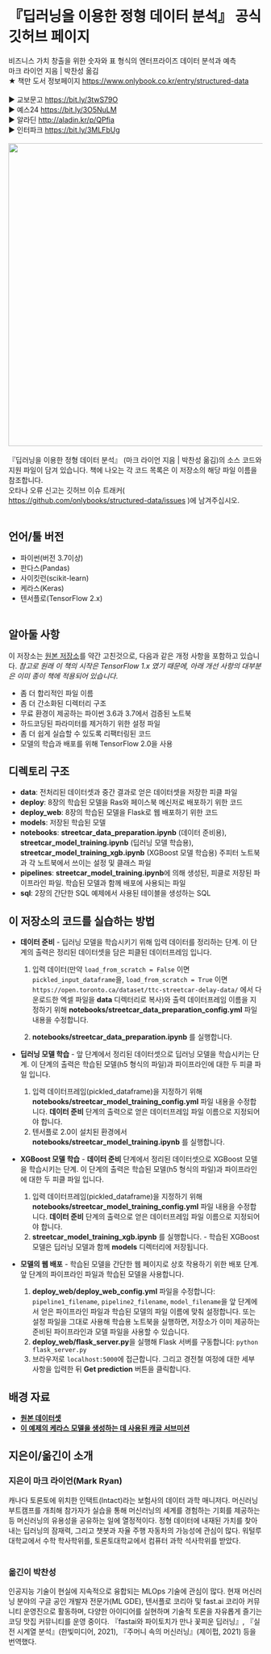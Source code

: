 # 『딥러닝을 이용한 정형 데이터 분석』 공식 깃허브 페이지
비즈니스 가치 창출을 위한 숫자와 표 형식의 엔터프라이즈 데이터 분석과 예측<br>
마크 라이언 지음 | 박찬성 옮김<br>
★ 책만 도서 정보페이지 https://www.onlybook.co.kr/entry/structured-data<br>
<br>
▶ 교보문고 https://bit.ly/3twS79O<br>
▶ 예스24 https://bit.ly/3O5NuLM<br>
▶ 알라딘 http://aladin.kr/p/QPfia<br>
▶ 인터파크 https://bit.ly/3MLFbUg<br>
<br>
<image src="https://blog.kakaocdn.net/dn/pdmgw/btrEE10clL4/5TVMv3feygc2XLcmaIXGYk/img.jpg" width=600px><br>
<br>
『딥러닝을 이용한 정형 데이터 분석』 (마크 라이언 지음 | 박찬성 옮김)의 소스 코드와 지원 파일이 담겨 있습니다. 책에 나오는 각 코드 목록은 이 저장소의 해당 파일 이름을 참조합니다.<br>
오타나 오류 신고는 깃허브 이슈 트래커( https://github.com/onlybooks/structured-data/issues )에 남겨주십시오.<br>
<br>
  
## 언어/툴 버전
- 파이썬(버전 3.7이상)<br>
- 판다스(Pandas)<br>
- 사이킷런(scikit-learn)<br>
- 케라스(Keras)<br>
- 텐서플로(TensorFlow 2.x)<br>
  <br>

## 알아둘 사항
이 저장소는 [원본 저장소](https://github.com/ryanmark1867/manning)를 약간 고친것으로, 다음과 같은 개정 사항을 포함하고 있습니다. _참고로 원래 이 책의 시작은 TensorFlow 1.x 였기 때문에, 아래 개선 사항의 대부분은 이미 종이 책에 적용되어 있습니다_.
- 좀 더 합리적인 파일 이름
- 좀 더 간소화된 디렉터리 구조
- 무료 환경이 제공하는 파이썬 3.6과 3.7에서 검증된 노트북
- 하드코딩된 파라미터를 제거하기 위한 설정 파일
- 좀 더 쉽게 실습할 수 있도록 리팩터링된 코드
- 모델의 학습과 배포를 위해 TensorFlow 2.0을 사용

## 디렉토리 구조
- **data**: 전처리된 데이터셋과 중간 결과로 얻은 데이터셋을 저장한 피클 파일
- **deploy**: 8장의 학습된 모델을 Ras와 페이스북 메신저로 배포하기 위한 코드
- **deploy_web**: 8장의 학습된 모델을 Flask로 웹 배포하기 위한 코드
- **models**: 저장된 학습된 모델
- **notebooks**: **streetcar_data_preparation.ipynb** (데이터 준비용), **streetcar_model_training.ipynb** (딥러닝 모델 학습용), **streetcar_model_training_xgb.ipynb** (XGBoost 모델 학습용) 주피터 노트북과 각 노트북에서 쓰이는 설정 및 클래스 파일
- **pipelines**: **streetcar_model_training.ipynb**에 의해 생성된, 피클로 저장된 파이프라인 파일. 학습된 모델과 함께 배포에 사용되는 파일
- **sql**: 2장의 간단한 SQL 예제에서 사용된 테이블을 생성하는 SQL

## 이 저장소의 코드를 실습하는 방법
- **데이터 준비** - 딥러닝 모델을 학습시키기 위해 입력 데이터를 정리하는 단계. 이 단계의 출력은 정리된 데이터셋을 담은 피클된 데이터프레임 입니다.

  1. 입력 데이터(만약 `load_from_scratch = False` 이면 `pickled_input_dataframe`을, `load_from_scratch = True` 이면 `https://open.toronto.ca/dataset/ttc-streetcar-delay-data/` 에서 다운로드한 엑셀 파일을 **data** 디렉터리로 복사)와 출력 데이터프레임 이름을 지정하기 위해 **notebooks/streetcar_data_preparation_config.yml** 파일 내용을 수정합니다.

  2. **notebooks/streetcar_data_preparation.ipynb** 를 실행합니다.

- **딥러닝 모델 학습** - 앞 단계에서 정리된 데이터셋으로 딥러닝 모델을 학습시키는 단계. 이 단계의 출력은 학습된 모델(h5 형식의 파일)과 파이프라인에 대한 두 피클 파일 입니다.
  1. 입력 데이터프레임(pickled_dataframe)을 지정하기 위해 **notebooks/streetcar_model_training_config.yml** 파일 내용을 수정합니다. **데이터 준비** 단계의 출력으로 얻은 데이터프레임 파일 이름으로 지정되어야 합니다.
  2. 텐서플로 2.0이 설치된 환경에서 **notebooks/streetcar_model_training.ipynb** 를 실행합니다.

- **XGBoost 모델 학습** - **데이터 준비** 단계에서 정리된 데이터셋으로 XGBoost 모델을 학습시키는 단계. 이 단계의 출력은 학습된 모델(h5 형식의 파일)과 파이프라인에 대한 두 피클 파일 입니다.
  1. 입력 데이터프레임(pickled_dataframe)을 지정하기 위해 **notebooks/streetcar_model_training_config.yml** 파일 내용을 수정합니다. **데이터 준비** 단계의 출력으로 얻은 데이터프레임 파일 이름으로 지정되어야 합니다.
  2. **streetcar_model_training_xgb.ipynb** 를 실행합니다. - 학습된 XGBoost 모델은 딥러닝 모델과 함께 **models** 디렉터리에 저장됩니다.

- **모델의 웹 배포** - 학습된 모델을 간단한 웹 페이지로 상호 작용하기 위한 배포 단계. 앞 단계의 파이프라인 파일과 학습된 모델을 사용합니다.
  1. **deploy_web/deploy_web_config.yml** 파일을 수정합니다: `pipeline1_filename`, `pipeline2_filename`, `model_filename`을 앞 단계에서 얻은 파이프라인 파일과 학습된 모델의 파일 이름에 맞춰 설정합니다. 또는 설정 파일을 그대로 사용해 학습용 노트북을 실행하면, 저장소가 이미 제공하는 준비된 파이프라인과 모델 파일을 사용할 수 있습니다.
  2. **deploy_web/flask_server.py**을 실행해 Flask 서버를 구동합니다: `python flask_server.py`
  3. 브라우저로 `localhost:5000`에 접근합니다. 그리고 경전철 여정에 대한 세부 사항을 입력한 뒤 **Get prediction** 버튼을 클릭합니다.

## 배경 자료

- [**원본 데이터셋**](https://open.toronto.ca/dataset/ttc-streetcar-delay-data/)
- [**이 예제의 케라스 모델을 생성하는 데 사용된 캐글 서브미션**](https://www.kaggle.com/knowledgegrappler/a-simple-nn-solution-with-keras-0-48611-pl) 


## 지은이/옮긴이 소개
### 지은이 마크 라이언(Mark Ryan)<br>
캐나다 토론토에 위치한 인택트(Intact)라는 보험사의 데이터 과학 매니저다. 머신러닝 부트캠프를 개최해 참가자가 실습을 통해 머신러닝의 세계를 경험하는 기회를 제공하는 등 머신러닝의 유용성을 공유하는 일에 열정적이다. 정형 데이터에 내재된 가치를 찾아내는 딥러닝의 잠재력, 그리고 챗봇과 자율 주행 자동차의 가능성에 관심이 많다. 워털루대학교에서 수학 학사학위를, 토론토대학교에서 컴퓨터 과학 석사학위를 받았다.<br>
<br>
###  옮긴이 박찬성
인공지능 기술이 현실에 지속적으로 융합되는 MLOps 기술에 관심이 많다. 현재 머신러닝 분야의 구글 공인 개발자 전문가(ML GDE), 텐서플로 코리아 및 fast.ai 코리아 커뮤니티 운영진으로 활동하며, 다양한 아이디어를 실현하며 기술적 토론을 자유롭게 즐기는 코딩 맛집 커뮤니티를 운영 중이다. 『fastai와 파이토치가 만나 꽃피운 딥러닝』, 『실전 시계열 분석』(한빛미디어, 2021), 『주머니 속의 머신러닝』(제이펍, 2021) 등을 번역했다.<br>


